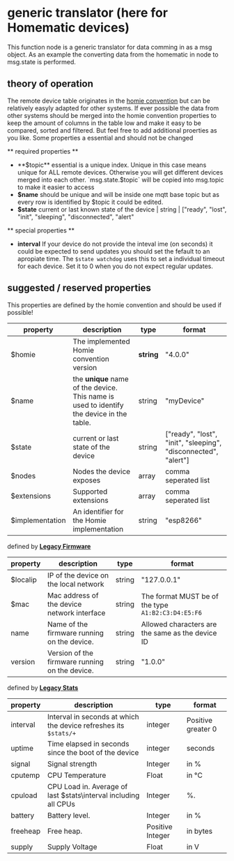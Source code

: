 # generic translator (here for Homematic devices)

This function node is a generic translator for data comming in as a msg object. As an example the converting data from the homematic in node to msg.state is performed.

## theory of operation

The remote device table originates in the [homie convention](https://homieiot.github.io) but can be relatively easyly adapted for other systems. If ever possible the data from other systems should be merged into the homie convention properties to keep the amount of columns in the table low and make it easy to be compared, sorted and filtered. But feel free to add additional proerties as you like. Some properties a essential and should not be changed

** required properties **
- **$topic** essential is a unique index. Unique in this case means unique for ALL remote devices. Otherwise you will get different devices merged into each other. `msg.state.$topic` will be copied into msg.topic to make it easier to access
- **$name** should be unique and will be inside one mqtt base topic but as every row is identified by $topic it could be edited.
- **$state** current or last known state of the device | string | ["ready", "lost", "init", "sleeping", "disconnected", "alert"

** special properties **

- **interval** If your device do not provide the inteval ime (on seconds) it could be expected to send updates you should set the fefault to an apropiate time. The `$state watchdog` uses this to set a individual timeout for each device. Set it to 0 when you do not expect regular updates.
 
## suggested / reserved properties

This properties are defined by the homie convention and should be used if possible!

property | description | type    | format 
-------- | ----------- | ------- | ------ 
$homie | The implemented Homie convention version | **string** | "4.0.0"
$name | the **unique** name of the device. This name is used to identify the device in the table. | string | "myDevice"
$state | current or last state of the device | string | ["ready", "lost", "init", "sleeping", "disconnected", "alert"]
$nodes	| Nodes the device exposes | array | comma seperated list
$extensions	| Supported extensions | array | comma seperated list
$implementation | An identifier for the Homie implementation | string | "esp8266"



defined by [**Legacy Firmware**](https://github.com/homieiot/convention/blob/develop/extensions/documents/homie_legacy_firmware_extension.md)

property | description | type    | format
-------- | ----------- | ------- | ------
$localip | IP of the device on the local network | string | "127.0.0.1"
$mac | Mac address of the device network interface | string | The format MUST be of the type `A1:B2:C3:D4:E5:F6`
name | Name of the firmware running on the device. | string | Allowed characters are the same as the device ID
version | Version of the firmware running on the device. | string | "1.0.0"


defined by [**Legacy Stats**](https://github.com/homieiot/convention/blob/develop/extensions/documents/homie_legacy_stats_extension.md)

property | description | type    | format
-------- | ----------- | ------- | ------
interval | Interval in seconds at which the device refreshes its `$stats/+` | integer | Positive greater 0
uptime | Time elapsed in seconds since the boot of the device | integer | seconds
signal | Signal strength | Integer | in %
cputemp | CPU Temperature | Float | in °C
cpuload | CPU Load in. Average of last $stats\interval including all CPUs | Integer | %. 
battery | Battery level. | Integer | in %
freeheap | Free heap. |	Positive Integer | in bytes
supply | Supply Voltage | Float | in V

